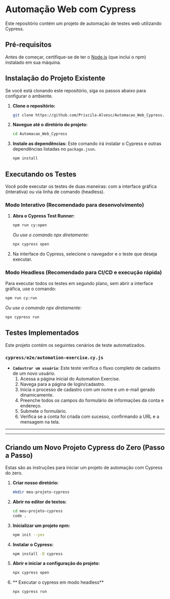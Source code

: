 # Automação Web com Cypress

Este repositório contém um projeto de automação de testes web utilizando Cypress.

## Pré-requisitos

Antes de começar, certifique-se de ter o [Node.js](https://nodejs.org/) (que inclui o npm) instalado em sua máquina.

## Instalação do Projeto Existente

Se você está clonando este repositório, siga os passos abaixo para configurar o ambiente.

1.  **Clone o repositório:**
    ```bash
    git clone https://github.com/Priscila-Alvesc/Automacao_Web_Cypress.git
    ```

2.  **Navegue até o diretório do projeto:**
    ```bash
    cd Automacao_Web_Cypress
    ```

3.  **Instale as dependências:**
    Este comando irá instalar o Cypress e outras dependências listadas no `package.json`.
    ```bash
    npm install
    ```

## Executando os Testes

Você pode executar os testes de duas maneiras: com a interface gráfica (interativa) ou via linha de comando (headless).

### Modo Interativo (Recomendado para desenvolvimento)

1.  **Abra o Cypress Test Runner:**
    ```bash
    npm run cy:open
    ```
    *Ou use o comando npx diretamente:*
    ```bash
    npx cypress open
    ```

2.  Na interface do Cypress, selecione o navegador e o teste que deseja executar.

### Modo Headless (Recomendado para CI/CD e execução rápida)

Para executar todos os testes em segundo plano, sem abrir a interface gráfica, use o comando:
```bash
npm run cy:run
```
*Ou use o comando npx diretamente:*
```bash
npx cypress run
```

## Testes Implementados

Este projeto contém os seguintes cenários de teste automatizados.

### `cypress/e2e/automation-exercise.cy.js`

*   **`Cadastrar um usuário`**: Este teste verifica o fluxo completo de cadastro de um novo usuário.
    1.  Acessa a página inicial do Automation Exercise.
    2.  Navega para a página de login/cadastro.
    3.  Inicia o processo de cadastro com um nome e um e-mail gerado dinamicamente.
    4.  Preenche todos os campos do formulário de informações da conta e endereço.
    5.  Submete o formulário.
    6.  Verifica se a conta foi criada com sucesso, confirmando a URL e a mensagem na tela.

---

---

## Criando um Novo Projeto Cypress do Zero (Passo a Passo)

Estas são as instruções para iniciar um projeto de automação com Cypress do zero.

1.  **Criar nosso diretório:**
    ```bash
    mkdir meu-projeto-cypress
    ```

2.  **Abrir no editor de textos:**
    ```bash
    cd meu-projeto-cypress
    code .
    ```

3.  **Inicializar um projeto npm:**
    ```bash
    npm init --yes
    ```

4.  **Instalar o Cypress:**
    ```bash
    npm install -D cypress
    ```

5.  **Abrir e iniciar a configuração do projeto:**
    ```bash
    npx cypress open
    ```

6. ** Executar o cypress em modo headless**
    ```bash
    npx cypress run
    ````